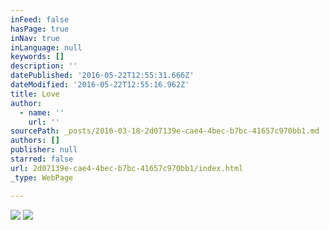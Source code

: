 ```yaml
---
inFeed: false
hasPage: true
inNav: true
inLanguage: null
keywords: []
description: ''
datePublished: '2016-05-22T12:55:31.666Z'
dateModified: '2016-05-22T12:55:16.962Z'
title: Love
author:
  - name: ''
    url: ''
sourcePath: _posts/2016-03-18-2d07139e-cae4-4bec-b7bc-41657c970bb1.md
authors: []
publisher: null
starred: false
url: 2d07139e-cae4-4bec-b7bc-41657c970bb1/index.html
_type: WebPage

---
```

![](https://the-grid-user-content.s3-us-west-2.amazonaws.com/0873c1e3-c39c-45b3-aba1-3a063d448ad8.jpg)
![](https://the-grid-user-content.s3-us-west-2.amazonaws.com/26f45f32-9442-4260-8aab-35c60818157f.jpg)